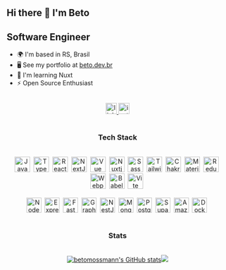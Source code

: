 ## Hi there 👋 I'm Beto

## Software Engineer

- 🌍 I'm based in RS, Brasil
- 🖥️ See my portfolio at [beto.dev.br](http://beto.dev.br/)
- 🧠 I'm learning Nuxt
- ⚡ Open Source Enthusiast

<br clear="both">

<div align="center">
  <a href="https://linkedin.com/in/gilbertomossmann/" target="_blank">
    <img src="https://img.shields.io/static/v1?message=LinkedIn&logo=linkedin&label=&color=0077B5&logoColor=white&labelColor=&style=flat" height="25" alt="linkedin logo"  />
  </a>
  <a href="https://instagram.com/gilbertomossmann" target="_blank">
    <img src="https://img.shields.io/static/v1?message=Instagram&logo=instagram&label=&color=E4405F&logoColor=white&labelColor=&style=flat" height="25" alt="instagram logo"  />
  </a>
</div>

<br clear="both">

<h3 align="center">Tech Stack</h3>

<br clear="both">

<div align="center">
  <img src="https://raw.githubusercontent.com/danielcranney/readme-generator/main/public/icons/skills/javascript-colored.svg" height="35" alt="JavaScript" />
  <img height="15" />
  <img src="https://raw.githubusercontent.com/danielcranney/readme-generator/main/public/icons/skills/typescript-colored.svg" height="35" alt="TypeScript" />
  <img height="15" />
  <img src="https://raw.githubusercontent.com/danielcranney/readme-generator/main/public/icons/skills/react-colored.svg" height="35" alt="React" />
  <img height="15" />
  <img src="https://raw.githubusercontent.com/danielcranney/readme-generator/main/public/icons/skills/nextjs-colored.svg" height="35" alt="NextJs" />
  <img height="15" />
  <img src="https://raw.githubusercontent.com/danielcranney/readme-generator/main/public/icons/skills/vuejs-colored.svg" height="35" alt="Vue" />
  <img height="15" />
  <img src="https://raw.githubusercontent.com/danielcranney/readme-generator/main/public/icons/skills/nuxtjs-colored.svg" height="35" alt="Nuxtjs" />
  <img height="15" />
  <img src="https://raw.githubusercontent.com/danielcranney/readme-generator/main/public/icons/skills/sass-colored.svg" height="35" alt="Sass" />
  <img height="15" />
  <img src="https://raw.githubusercontent.com/danielcranney/readme-generator/main/public/icons/skills/tailwindcss-colored.svg" height="35" alt="TailwindCSS" />
  <img height="15" />
  <img src="https://raw.githubusercontent.com/danielcranney/readme-generator/main/public/icons/skills/chakra-colored.svg" height="35" alt="Chakra UI" />
  <img height="15" />
  <img src="https://raw.githubusercontent.com/danielcranney/readme-generator/main/public/icons/skills/materialui-colored.svg" height="35" alt="Material UI" />
  <img height="15" />
  <img src="https://raw.githubusercontent.com/danielcranney/readme-generator/main/public/icons/skills/redux-colored.svg" height="35" alt="Redux" />
  <img height="15" />
  <img src="https://raw.githubusercontent.com/danielcranney/readme-generator/main/public/icons/skills/webpack-colored.svg" height="35" alt="Webpack" />
  <img height="15" />
  <img src="https://raw.githubusercontent.com/danielcranney/readme-generator/main/public/icons/skills/babel-colored.svg" height="35" alt="Babel" />
  <img height="15" />
  <img src="https://raw.githubusercontent.com/danielcranney/readme-generator/main/public/icons/skills/vite-colored.svg" height="35" alt="Vite" />
  <img height="15" />
</div>

<br clear="both">

<div align="center">
  <img src="https://raw.githubusercontent.com/danielcranney/readme-generator/main/public/icons/skills/nodejs-colored.svg" height="34" alt="NodeJS" />
  <img height="15" />
  <img src="https://raw.githubusercontent.com/danielcranney/readme-generator/main/public/icons/skills/express-colored.svg" height="34" alt="Express" />
  <img height="15" />
  <img src="https://raw.githubusercontent.com/danielcranney/readme-generator/main/public/icons/skills/fastapi-colored.svg" height="34" alt="Fast API" />
  <img height="15" />
  <img src="https://raw.githubusercontent.com/danielcranney/readme-generator/main/public/icons/skills/graphql-colored.svg" height="34" alt="GraphQL" />
  <img height="15" />
  <img src="https://raw.githubusercontent.com/danielcranney/readme-generator/main/public/icons/skills/nestjs-colored.svg" height="34" alt="NestJS" />
  <img height="15" />
  <img src="https://raw.githubusercontent.com/danielcranney/readme-generator/main/public/icons/skills/mongodb-colored.svg" height="34" alt="MongoDB" />
  <img height="15" />
  <img src="https://raw.githubusercontent.com/danielcranney/readme-generator/main/public/icons/skills/postgresql-colored.svg" height="34" alt="PostgreSQL" />
  <img height="15" />
  <img src="https://raw.githubusercontent.com/danielcranney/readme-generator/main/public/icons/skills/supabase-colored.svg" height="34" alt="Supabase" />
  <img height="15" />
  <img src="https://raw.githubusercontent.com/danielcranney/readme-generator/main/public/icons/skills/aws-colored.svg" height="34" alt="Amazon Web Services" />
  <img height="15" />
  <img src="https://raw.githubusercontent.com/danielcranney/readme-generator/main/public/icons/skills/docker-colored.svg" height="34" alt="Docker" />
  <img height="15" />
</div>

<br clear="both">

<h3 align="center">Stats</h3>

<br clear="both">

<div align="center"><a href="http://www.github.com/betomossmann"><img src="https://github-readme-stats.vercel.app/api?username=betomossmann&show_icons=true&hide=issues,contribs&count_private=true&title_color=0891b2&text_color=ffffff&icon_color=0891b2&bg_color=1c1917&hide_border=true&show_icons=true" alt="betomossmann's GitHub stats" /></a><a href="http://www.github.com/betomossmann"><img src="https://github-readme-streak-stats.herokuapp.com/?user=betomossmann&stroke=ffffff&background=1c1917&ring=0891b2&fire=0891b2&currStreakNum=ffffff&currStreakLabel=0891b2&sideNums=ffffff&sideLabels=ffffff&dates=ffffff&hide_border=true" /></a></div>

